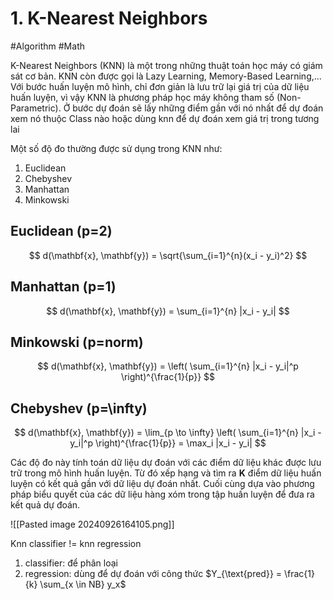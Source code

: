 # 1. K-Nearest Neighbors
#Algorithm #Math

K-Nearest Neighbors (KNN) là một trong những thuật toán học máy có giám sát cơ bản. KNN còn được gọi là Lazy Learning, Memory-Based Learning,... Với bước huấn luyện mô hình, chỉ đơn giản là lưu trữ lại giá trị của dữ liệu huấn luyện, vì vậy KNN là phương pháp học máy không tham số (Non-Parametric). Ở bước dự đoán sẽ lấy những điểm gần với nó nhất để dự đoán xem nó thuộc Class nào hoặc dùng knn để dự đoán xem giá trị trong tương lai

Một số độ đo thường được sử dụng trong KNN như:

1. Euclidean
2. Chebyshev
3. Manhattan
4. Minkowski
## Euclidean (p=2)
$$
d(\mathbf{x}, \mathbf{y}) = \sqrt{\sum_{i=1}^{n}(x_i - y_i)^2}
$$

## Manhattan (p=1)
$$
d(\mathbf{x}, \mathbf{y}) = \sum_{i=1}^{n} |x_i - y_i|
$$

## Minkowski (p=norm)
$$
d(\mathbf{x}, \mathbf{y}) = \left( \sum_{i=1}^{n} |x_i - y_i|^p \right)^{\frac{1}{p}}
$$

## Chebyshev (p=\infty)
$$
d(\mathbf{x}, \mathbf{y}) = \lim_{p \to \infty} \left( \sum_{i=1}^{n} |x_i - y_i|^p \right)^{\frac{1}{p}} = \max_i |x_i - y_i|
$$


Các độ đo này tính toán dữ liệu dự đoán với các điểm dữ liệu khác được lưu trữ trong mô hình huấn luyện. Từ đó xếp hạng và tìm ra **K** điểm dữ liệu huấn luyện có kết quả gần với dữ liệu dự đoán nhất. Cuối cùng dựa vào phương pháp biểu quyết của các dữ liệu hàng xóm trong tập huấn luyện để đưa ra kết quả dự đoán.

![[Pasted image 20240926164105.png]]

Knn classifier != knn regression
1. classifier: để phân loại
2. regression: dùng để dự đoán với công thức $Y_{\text{pred}} = \frac{1}{k} \sum_{x \in NB} y_x$


